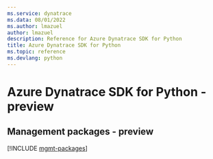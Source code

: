 ```yaml
---
ms.service: dynatrace
ms.data: 08/01/2022
ms.author: lmazuel
author: lmazuel
description: Reference for Azure Dynatrace SDK for Python
title: Azure Dynatrace SDK for Python
ms.topic: reference
ms.devlang: python
---
```

# Azure Dynatrace SDK for Python - preview

## Management packages - preview
[!INCLUDE [mgmt-packages](dynatrace-mgmt-index.md)]